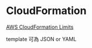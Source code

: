 # CloudFormation

[AWS CloudFormation Limits](https://docs.aws.amazon.com/AWSCloudFormation/latest/UserGuide/cloudformation-limits.html)

template 可為 JSON or YAML

